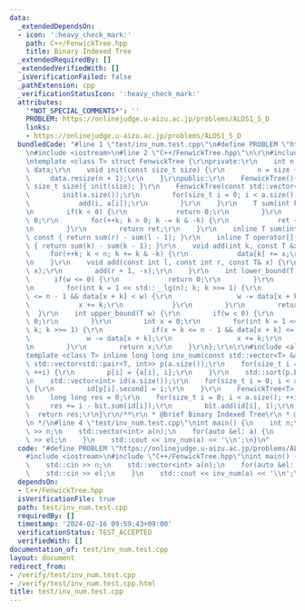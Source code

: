 ```yaml
---
data:
  _extendedDependsOn:
  - icon: ':heavy_check_mark:'
    path: C++/FenwickTree.hpp
    title: Binary Indexed Tree
  _extendedRequiredBy: []
  _extendedVerifiedWith: []
  _isVerificationFailed: false
  _pathExtension: cpp
  _verificationStatusIcon: ':heavy_check_mark:'
  attributes:
    '*NOT_SPECIAL_COMMENTS*': ''
    PROBLEM: https://onlinejudge.u-aizu.ac.jp/problems/ALDS1_5_D
    links:
    - https://onlinejudge.u-aizu.ac.jp/problems/ALDS1_5_D
  bundledCode: "#line 1 \"test/inv_num.test.cpp\"\n#define PROBLEM \"https://onlinejudge.u-aizu.ac.jp/problems/ALDS1_5_D\"\
    \n#include <iostream>\n#line 2 \"C++/FenwickTree.hpp\"\n\r\n#include <vector>\r\
    \ntemplate <class T> struct FenwickTree {\r\nprivate:\r\n    int n;\r\n    std::vector<T>\
    \ data;\r\n    void init(const size_t size) {\r\n        n = size + 2;\r\n   \
    \     data.resize(n + 1);\r\n    }\r\npublic:\r\n    FenwickTree(){}\r\n    FenwickTree(const\
    \ size_t size){ init(size); }\r\n    FenwickTree(const std::vector<T> &a) {\r\n\
    \        init(a.size());\r\n        for(size_t i = 0; i < a.size(); ++i) {\r\n\
    \            add(i, a[i]);\r\n        }\r\n    }\r\n    T sum(int k) const {\r\
    \n        if(k < 0) {\r\n            return 0;\r\n        }\r\n        T ret =\
    \ 0;\r\n        for(++k; k > 0; k -= k & -k) {\r\n            ret += data[k];\r\
    \n        }\r\n        return ret;\r\n    }\r\n    inline T sum(int l, int r)\
    \ const { return sum(r) - sum(l - 1); }\r\n    inline T operator[](int k) const\
    \ { return sum(k) - sum(k - 1); }\r\n    void add(int k, const T &x) {\r\n   \
    \     for(++k; k < n; k += k & -k) {\r\n            data[k] += x;\r\n        }\r\
    \n    }\r\n    void add(const int l, const int r, const T& x) {\r\n        add(l,\
    \ x);\r\n        add(r + 1, -x);\r\n    }\r\n    int lower_bound(T w) {\r\n  \
    \      if(w <= 0) {\r\n            return 0;\r\n        }\r\n        int x = 0;\r\
    \n        for(int k = 1 << std::__lg(n); k; k >>= 1) {\r\n            if(x + k\
    \ <= n - 1 && data[x + k] < w) {\r\n                w -= data[x + k];\r\n    \
    \            x += k;\r\n            }\r\n        }\r\n        return x;\r\n  \
    \  }\r\n    int upper_bound(T w) {\r\n        if(w < 0) {\r\n            return\
    \ 0;\r\n        }\r\n        int x = 0;\r\n        for(int k = 1 << std::__lg(n);\
    \ k; k >>= 1) {\r\n            if(x + k <= n - 1 && data[x + k] <= w) {\r\n  \
    \              w -= data[x + k];\r\n                x += k;\r\n            }\r\
    \n        }\r\n        return x;\r\n    }\r\n};\r\n\r\n#include <algorithm>\r\n\
    template <class T> inline long long inv_num(const std::vector<T> &a) {\r\n   \
    \ std::vector<std::pair<T, int>> p(a.size());\r\n    for(size_t i = 0; i < a.size();\
    \ ++i) {\r\n        p[i] = {a[i], i};\r\n    }\r\n    std::sort(p.begin(), p.end());\r\
    \n    std::vector<int> id(a.size());\r\n    for(size_t i = 0; i < a.size(); ++i)\
    \ {\r\n        id[p[i].second] = i;\r\n    }\r\n    FenwickTree<T> bit(a.size());\r\
    \n    long long res = 0;\r\n    for(size_t i = 0; i < a.size(); ++i) {\r\n   \
    \     res += i - bit.sum(id[i]);\r\n        bit.add(id[i], 1);\r\n    }\r\n  \
    \  return res;\r\n}\r\n/**\r\n * @brief Binary Indexed Tree\r\n * @see https://nyaannyaan.github.io/library/data-structure/binary-indexed-tree.hpp\r\
    \n */\n#line 4 \"test/inv_num.test.cpp\"\nint main() {\n    int n;\n    std::cin\
    \ >> n;\n    std::vector<int> a(n);\n    for(auto &el: a) {\n        std::cin\
    \ >> el;\n    }\n    std::cout << inv_num(a) << '\\n';\n}\n"
  code: "#define PROBLEM \"https://onlinejudge.u-aizu.ac.jp/problems/ALDS1_5_D\"\n\
    #include <iostream>\n#include \"C++/FenwickTree.hpp\"\nint main() {\n    int n;\n\
    \    std::cin >> n;\n    std::vector<int> a(n);\n    for(auto &el: a) {\n    \
    \    std::cin >> el;\n    }\n    std::cout << inv_num(a) << '\\n';\n}"
  dependsOn:
  - C++/FenwickTree.hpp
  isVerificationFile: true
  path: test/inv_num.test.cpp
  requiredBy: []
  timestamp: '2024-02-16 09:59:43+09:00'
  verificationStatus: TEST_ACCEPTED
  verifiedWith: []
documentation_of: test/inv_num.test.cpp
layout: document
redirect_from:
- /verify/test/inv_num.test.cpp
- /verify/test/inv_num.test.cpp.html
title: test/inv_num.test.cpp
---
```

